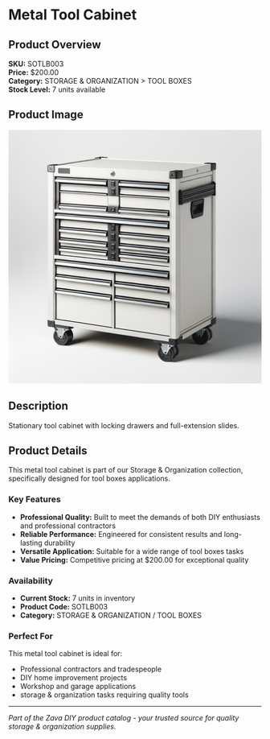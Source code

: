 # Metal Tool Cabinet

## Product Overview

**SKU:** SOTLB003  
**Price:** $200.00  
**Category:** STORAGE & ORGANIZATION > TOOL BOXES  
**Stock Level:** 7 units available  

## Product Image

![Metal Tool Cabinet](https://raw.githubusercontent.com/microsoft/ai-tour-26-zava-diy-dataset-plus-mcp/refs/heads/main/images/storage_%26_organization_tool_boxes_metal_tool_cabinet_20250620_220629.png)

## Description

Stationary tool cabinet with locking drawers and full-extension slides.

## Product Details

This metal tool cabinet is part of our Storage & Organization collection, specifically designed for tool boxes applications. 

### Key Features

- **Professional Quality:** Built to meet the demands of both DIY enthusiasts and professional contractors
- **Reliable Performance:** Engineered for consistent results and long-lasting durability
- **Versatile Application:** Suitable for a wide range of tool boxes tasks
- **Value Pricing:** Competitive pricing at $200.00 for exceptional quality

### Availability

- **Current Stock:** 7 units in inventory
- **Product Code:** SOTLB003
- **Category:** STORAGE & ORGANIZATION / TOOL BOXES

### Perfect For

This metal tool cabinet is ideal for:
- Professional contractors and tradespeople
- DIY home improvement projects  
- Workshop and garage applications
- storage & organization tasks requiring quality tools

---

*Part of the Zava DIY product catalog - your trusted source for quality storage & organization supplies.*
